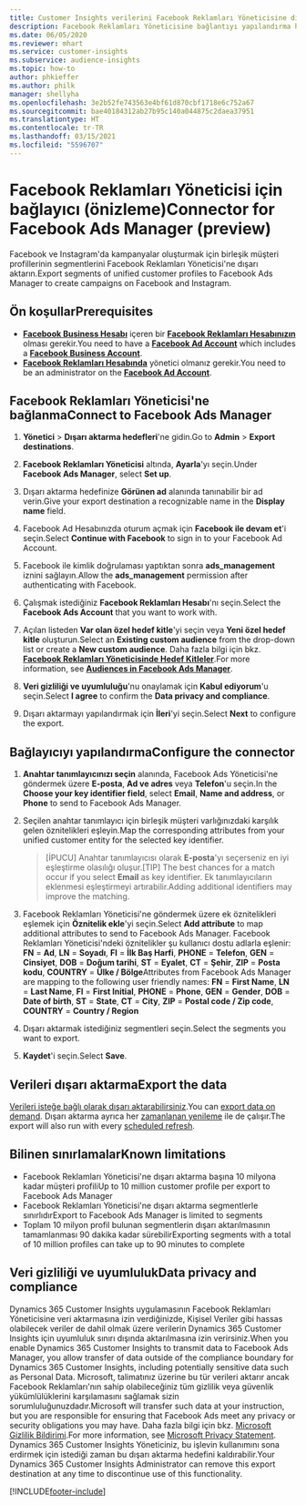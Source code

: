 ```yaml
---
title: Customer Insights verilerini Facebook Reklamları Yöneticisine dışarı aktarma
description: Facebook Reklamları Yöneticisine bağlantıyı yapılandırma hakkında bilgi edinin.
ms.date: 06/05/2020
ms.reviewer: mhart
ms.service: customer-insights
ms.subservice: audience-insights
ms.topic: how-to
author: phkieffer
ms.author: philk
manager: shellyha
ms.openlocfilehash: 3e2b52fe743563e4bf61d870cbf1718e6c752a67
ms.sourcegitcommit: bae40184312ab27b95c140a044875c2daea37951
ms.translationtype: HT
ms.contentlocale: tr-TR
ms.lasthandoff: 03/15/2021
ms.locfileid: "5596707"
---
```

# <a name="connector-for-facebook-ads-manager-preview"></a><span data-ttu-id="00107-103">Facebook Reklamları Yöneticisi için bağlayıcı (önizleme)</span><span class="sxs-lookup"><span data-stu-id="00107-103">Connector for Facebook Ads Manager (preview)</span></span>

<span data-ttu-id="00107-104">Facebook ve Instagram'da kampanyalar oluşturmak için birleşik müşteri profillerinin segmentlerini Facebook Reklamları Yöneticisi'ne dışarı aktarın.</span><span class="sxs-lookup"><span data-stu-id="00107-104">Export segments of unified customer profiles to Facebook Ads Manager to create campaigns on Facebook and Instagram.</span></span>

## <a name="prerequisites"></a><span data-ttu-id="00107-105">Ön koşullar</span><span class="sxs-lookup"><span data-stu-id="00107-105">Prerequisites</span></span>

- <span data-ttu-id="00107-106">[**Facebook Business Hesabı**](https://business.facebook.com/) içeren bir [**Facebook Reklamları Hesabınızın**](https://www.facebook.com/business/learn/lessons/step-by-step-ads-manager-account) olması gerekir.</span><span class="sxs-lookup"><span data-stu-id="00107-106">You need to have a [**Facebook Ad Account**](https://www.facebook.com/business/learn/lessons/step-by-step-ads-manager-account) which includes a [**Facebook Business Account**](https://business.facebook.com/).</span></span>
- <span data-ttu-id="00107-107">[**Facebook Reklamları Hesabında**](https://www.facebook.com/business/learn/lessons/step-by-step-ads-manager-account) yönetici olmanız gerekir.</span><span class="sxs-lookup"><span data-stu-id="00107-107">You need to be an administrator on the [**Facebook Ad Account**](https://www.facebook.com/business/learn/lessons/step-by-step-ads-manager-account).</span></span>

## <a name="connect-to-facebook-ads-manager"></a><span data-ttu-id="00107-108">Facebook Reklamları Yöneticisi'ne bağlanma</span><span class="sxs-lookup"><span data-stu-id="00107-108">Connect to Facebook Ads Manager</span></span>

1. <span data-ttu-id="00107-109">**Yönetici** > **Dışarı aktarma hedefleri**'ne gidin.</span><span class="sxs-lookup"><span data-stu-id="00107-109">Go to **Admin** > **Export destinations**.</span></span>

1. <span data-ttu-id="00107-110">**Facebook Reklamları Yöneticisi** altında, **Ayarla**'yı seçin.</span><span class="sxs-lookup"><span data-stu-id="00107-110">Under **Facebook Ads Manager**, select **Set up**.</span></span>

1. <span data-ttu-id="00107-111">Dışarı aktarma hedefinize **Görünen ad** alanında tanınabilir bir ad verin.</span><span class="sxs-lookup"><span data-stu-id="00107-111">Give your export destination a recognizable name in the **Display name** field.</span></span>

1. <span data-ttu-id="00107-112">Facebook Ad Hesabınızda oturum açmak için **Facebook ile devam et**'i seçin.</span><span class="sxs-lookup"><span data-stu-id="00107-112">Select **Continue with Facebook** to sign in to your Facebook Ad Account.</span></span>

1. <span data-ttu-id="00107-113">Facebook ile kimlik doğrulaması yaptıktan sonra **ads_management** iznini sağlayın.</span><span class="sxs-lookup"><span data-stu-id="00107-113">Allow the **ads_management** permission after authenticating with Facebook.</span></span>

1. <span data-ttu-id="00107-114">Çalışmak istediğiniz **Facebook Reklamları Hesabı**'nı seçin.</span><span class="sxs-lookup"><span data-stu-id="00107-114">Select the **Facebook Ads Account** that you want to work with.</span></span>

1. <span data-ttu-id="00107-115">Açılan listeden **Var olan özel hedef kitle**'yi seçin veya **Yeni özel hedef kitle** oluşturun.</span><span class="sxs-lookup"><span data-stu-id="00107-115">Select an **Existing custom audience** from the drop-down list or create a **New custom audience**.</span></span> <span data-ttu-id="00107-116">Daha fazla bilgi için bkz. [**Facebook Reklamları Yöneticisinde Hedef Kitleler**](https://www.facebook.com/business/help/744354708981227?id=2469097953376494).</span><span class="sxs-lookup"><span data-stu-id="00107-116">For more information, see [**Audiences in Facebook Ads Manager**](https://www.facebook.com/business/help/744354708981227?id=2469097953376494).</span></span>

1. <span data-ttu-id="00107-117">**Veri gizliliği ve uyumluluğu**'nu onaylamak için **Kabul ediyorum**'u seçin.</span><span class="sxs-lookup"><span data-stu-id="00107-117">Select **I agree** to confirm the **Data privacy and compliance**.</span></span>

1. <span data-ttu-id="00107-118">Dışarı aktarmayı yapılandırmak için **İleri**'yi seçin.</span><span class="sxs-lookup"><span data-stu-id="00107-118">Select **Next** to configure the export.</span></span>

## <a name="configure-the-connector"></a><span data-ttu-id="00107-119">Bağlayıcıyı yapılandırma</span><span class="sxs-lookup"><span data-stu-id="00107-119">Configure the connector</span></span>

1. <span data-ttu-id="00107-120">**Anahtar tanımlayıcınızı seçin** alanında, Facebook Ads Yöneticisi'ne göndermek üzere **E-posta**, **Ad ve adres** veya **Telefon**'u seçin.</span><span class="sxs-lookup"><span data-stu-id="00107-120">In the **Choose your key identifier field**, select **Email**, **Name and address**, or **Phone** to send to Facebook Ads Manager.</span></span>

1. <span data-ttu-id="00107-121">Seçilen anahtar tanımlayıcı için birleşik müşteri varlığınızdaki karşılık gelen öznitelikleri eşleyin.</span><span class="sxs-lookup"><span data-stu-id="00107-121">Map the corresponding attributes from your unified customer entity for the selected key identifier.</span></span>
   > <span data-ttu-id="00107-122">[İPUCU] Anahtar tanımlayıcısı olarak **E-posta**'yı seçerseniz en iyi eşleştirme olasılığı oluşur.</span><span class="sxs-lookup"><span data-stu-id="00107-122">[TIP] The best chances for a match occur if you select **Email** as key identifier.</span></span> <span data-ttu-id="00107-123">Ek tanımlayıcıların eklenmesi eşleştirmeyi artırabilir.</span><span class="sxs-lookup"><span data-stu-id="00107-123">Adding additional identifiers may improve the matching.</span></span>

1. <span data-ttu-id="00107-124">Facebook Reklamları Yöneticisi'ne göndermek üzere ek öznitelikleri eşlemek için **Öznitelik ekle**'yi seçin.</span><span class="sxs-lookup"><span data-stu-id="00107-124">Select **Add attribute** to map additional attributes to send to Facebook Ads Manager.</span></span> <span data-ttu-id="00107-125">Facebook Reklamları Yöneticisi'ndeki öznitelikler şu kullanıcı dostu adlarla eşlenir: **FN** = **Ad**, **LN** = **Soyadı**, **FI** = **İlk Baş Harfi**, **PHONE** = **Telefon**, **GEN** = **Cinsiyet**, **DOB** = **Doğum tarihi**, **ST** = **Eyalet**, **CT** = **Şehir**, **ZIP** = **Posta kodu**, **COUNTRY** = **Ülke / Bölge**</span><span class="sxs-lookup"><span data-stu-id="00107-125">Attributes from Facebook Ads Manager are mapping to the following user friendly names: **FN** = **First Name**, **LN** = **Last Name**, **FI** = **First Initial**, **PHONE** = **Phone**, **GEN** = **Gender**, **DOB** = **Date of birth**, **ST** = **State**, **CT** = **City**, **ZIP** = **Postal code / Zip code**, **COUNTRY** = **Country / Region**</span></span>

1. <span data-ttu-id="00107-126">Dışarı aktarmak istediğiniz segmentleri seçin.</span><span class="sxs-lookup"><span data-stu-id="00107-126">Select the segments you want to export.</span></span>

1. <span data-ttu-id="00107-127">**Kaydet**'i seçin.</span><span class="sxs-lookup"><span data-stu-id="00107-127">Select **Save**.</span></span>

## <a name="export-the-data"></a><span data-ttu-id="00107-128">Verileri dışarı aktarma</span><span class="sxs-lookup"><span data-stu-id="00107-128">Export the data</span></span>

<span data-ttu-id="00107-129">[Verileri isteğe bağlı olarak dışarı aktarabilirsiniz](export-destinations.md).</span><span class="sxs-lookup"><span data-stu-id="00107-129">You can [export data on demand](export-destinations.md).</span></span> <span data-ttu-id="00107-130">Dışarı aktarma ayrıca her [zamanlanan yenileme](system.md#schedule-tab) ile de çalışır.</span><span class="sxs-lookup"><span data-stu-id="00107-130">The export will also run with every [scheduled refresh](system.md#schedule-tab).</span></span>

## <a name="known-limitations"></a><span data-ttu-id="00107-131">Bilinen sınırlamalar</span><span class="sxs-lookup"><span data-stu-id="00107-131">Known limitations</span></span>

- <span data-ttu-id="00107-132">Facebook Reklamları Yöneticisi'ne dışarı aktarma başına 10 milyona kadar müşteri profili</span><span class="sxs-lookup"><span data-stu-id="00107-132">Up to 10 million customer profile per export to Facebook Ads Manager</span></span> 
- <span data-ttu-id="00107-133">Facebook Reklamları Yöneticisi'ne dışarı aktarma segmentlerle sınırlıdır</span><span class="sxs-lookup"><span data-stu-id="00107-133">Export to Facebook Ads Manager is limited to segments</span></span>
- <span data-ttu-id="00107-134">Toplam 10 milyon profil bulunan segmentlerin dışarı aktarılmasının tamamlanması 90 dakika kadar sürebilir</span><span class="sxs-lookup"><span data-stu-id="00107-134">Exporting segments with a total of 10 million profiles can take up to 90 minutes to complete</span></span>

## <a name="data-privacy-and-compliance"></a><span data-ttu-id="00107-135">Veri gizliliği ve uyumluluk</span><span class="sxs-lookup"><span data-stu-id="00107-135">Data privacy and compliance</span></span>

<span data-ttu-id="00107-136">Dynamics 365 Customer Insights uygulamasının Facebook Reklamları Yöneticisine veri aktarmasına izin verdiğinizde, Kişisel Veriler gibi hassas olabilecek veriler de dahil olmak üzere verilerin Dynamics 365 Customer Insights için uyumluluk sınırı dışında aktarılmasına izin verirsiniz.</span><span class="sxs-lookup"><span data-stu-id="00107-136">When you enable Dynamics 365 Customer Insights to transmit data to Facebook Ads Manager, you allow transfer of data outside of the compliance boundary for Dynamics 365 Customer Insights, including potentially sensitive data such as Personal Data.</span></span> <span data-ttu-id="00107-137">Microsoft, talimatınız üzerine bu tür verileri aktarır ancak Facebook Reklamları'nın sahip olabileceğiniz tüm gizlilik veya güvenlik yükümlülüklerini karşılamasını sağlamak sizin sorumluluğunuzdadır.</span><span class="sxs-lookup"><span data-stu-id="00107-137">Microsoft will transfer such data at your instruction, but you are responsible for ensuring that Facebook Ads meet any privacy or security obligations you may have.</span></span> <span data-ttu-id="00107-138">Daha fazla bilgi için bkz. [Microsoft Gizlilik Bildirimi](https://go.microsoft.com/fwlink/?linkid=396732).</span><span class="sxs-lookup"><span data-stu-id="00107-138">For more information, see [Microsoft Privacy Statement](https://go.microsoft.com/fwlink/?linkid=396732).</span></span>
<span data-ttu-id="00107-139">Dynamics 365 Customer Insights Yöneticiniz, bu işlevin kullanımını sona erdirmek için istediği zaman bu dışarı aktarma hedefini kaldırabilir.</span><span class="sxs-lookup"><span data-stu-id="00107-139">Your Dynamics 365 Customer Insights Administrator can remove this export destination at any time to discontinue use of this functionality.</span></span>


[!INCLUDE[footer-include](../includes/footer-banner.md)]